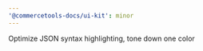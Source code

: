 ```yaml
---
'@commercetools-docs/ui-kit': minor
---
```


Optimize JSON syntax highlighting, tone down one color
